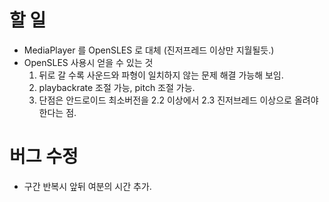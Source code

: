 # 할 일 #
  * MediaPlayer 를 OpenSLES 로 대체 (진저프레드 이상만 지월될듯.)
  * OpenSLES 사용시 얻을 수 있는 것
    1. 뒤로 갈 수록 사운드와 파형이 일치하지 않는 문제 해결 가능해 보임.
    1. playbackrate 조절 가능, pitch 조절 가능.
    1. 단점은 안드로이드 최소버전을 2.2 이상에서 2.3 진저브레드 이상으로 올려야한다는 점.

# 버그 수정 #
  * 구간 반복시 앞뒤 여분의 시간 추가.